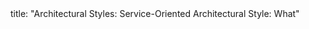 <frontmatter>
title: "Architectural Styles: Service-Oriented Architectural Style: What"
</frontmatter>

<include src="index-body.md" boilerplate />
